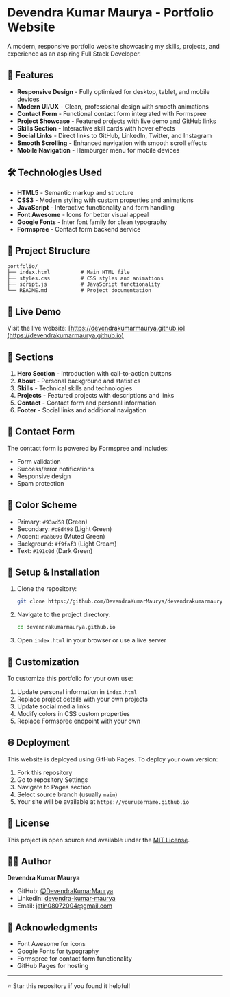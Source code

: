 # Devendra Kumar Maurya - Portfolio Website

A modern, responsive portfolio website showcasing my skills, projects, and experience as an aspiring Full Stack Developer.

## 🌟 Features

- **Responsive Design** - Fully optimized for desktop, tablet, and mobile devices
- **Modern UI/UX** - Clean, professional design with smooth animations
- **Contact Form** - Functional contact form integrated with Formspree
- **Project Showcase** - Featured projects with live demo and GitHub links
- **Skills Section** - Interactive skill cards with hover effects
- **Social Links** - Direct links to GitHub, LinkedIn, Twitter, and Instagram
- **Smooth Scrolling** - Enhanced navigation with smooth scroll effects
- **Mobile Navigation** - Hamburger menu for mobile devices

## 🛠️ Technologies Used

- **HTML5** - Semantic markup and structure
- **CSS3** - Modern styling with custom properties and animations
- **JavaScript** - Interactive functionality and form handling
- **Font Awesome** - Icons for better visual appeal
- **Google Fonts** - Inter font family for clean typography
- **Formspree** - Contact form backend service

## 📂 Project Structure

```text
portfolio/
├── index.html          # Main HTML file
├── styles.css          # CSS styles and animations
├── script.js           # JavaScript functionality
└── README.md           # Project documentation
```

## 🚀 Live Demo

Visit the live website: [https://devendrakumarmaurya.github.io](https://devendrakumarmaurya.github.io)

## 📱 Sections

1. **Hero Section** - Introduction with call-to-action buttons
2. **About** - Personal background and statistics
3. **Skills** - Technical skills and technologies
4. **Projects** - Featured projects with descriptions and links
5. **Contact** - Contact form and personal information
6. **Footer** - Social links and additional navigation

## 📧 Contact Form

The contact form is powered by Formspree and includes:

- Form validation
- Success/error notifications
- Responsive design
- Spam protection

## 🎨 Color Scheme

- Primary: `#93ad58` (Green)
- Secondary: `#c8d498` (Light Green)
- Accent: `#aab090` (Muted Green)
- Background: `#f9faf3` (Light Cream)
- Text: `#191c0d` (Dark Green)

## 🔧 Setup & Installation

1. Clone the repository:

   ```bash
   git clone https://github.com/DevendraKumarMaurya/devendrakumarmaurya.github.io.git
   ```

2. Navigate to the project directory:

   ```bash
   cd devendrakumarmaurya.github.io
   ```

3. Open `index.html` in your browser or use a live server

## 📝 Customization

To customize this portfolio for your own use:

1. Update personal information in `index.html`
2. Replace project details with your own projects
3. Update social media links
4. Modify colors in CSS custom properties
5. Replace Formspree endpoint with your own

## 🌐 Deployment

This website is deployed using GitHub Pages. To deploy your own version:

1. Fork this repository
2. Go to repository Settings
3. Navigate to Pages section
4. Select source branch (usually `main`)
5. Your site will be available at `https://yourusername.github.io`

## 📄 License

This project is open source and available under the [MIT License](LICENSE).

## 👨‍💻 Author

**Devendra Kumar Maurya**

- GitHub: [@DevendraKumarMaurya](https://github.com/DevendraKumarMaurya)
- LinkedIn: [devendra-kumar-maurya](https://www.linkedin.com/in/devendra-kumar-maurya/)
- Email: jatin08072004@gmail.com

## 🙏 Acknowledgments

- Font Awesome for icons
- Google Fonts for typography
- Formspree for contact form functionality
- GitHub Pages for hosting

---

⭐ Star this repository if you found it helpful!
